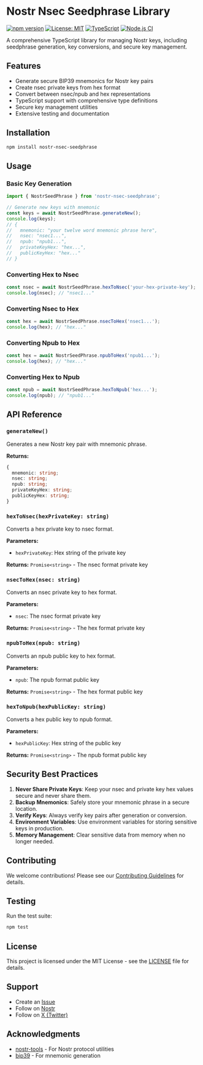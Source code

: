 # Nostr Nsec Seedphrase Library

[![npm version](https://badge.fury.io/js/nostr-nsec-seedphrase.svg)](https://badge.fury.io/js/nostr-nsec-seedphrase)
[![License: MIT](https://img.shields.io/badge/License-MIT-yellow.svg)](https://opensource.org/licenses/MIT)
[![TypeScript](https://img.shields.io/badge/TypeScript-4.9.5-blue.svg)](https://www.typescriptlang.org/)
[![Node.js CI](https://github.com/HumanjavaEnterprises/nostr-nsec-seedphrase-library/workflows/Node.js%20CI/badge.svg)](https://github.com/HumanjavaEnterprises/nostr-nsec-seedphrase-library/actions)

A comprehensive TypeScript library for managing Nostr keys, including seedphrase generation, key conversions, and secure key management.

## Features

- Generate secure BIP39 mnemonics for Nostr key pairs
- Create nsec private keys from hex format
- Convert between nsec/npub and hex representations
- TypeScript support with comprehensive type definitions
- Secure key management utilities
- Extensive testing and documentation

## Installation

```bash
npm install nostr-nsec-seedphrase
```

## Usage

### Basic Key Generation

```typescript
import { NostrSeedPhrase } from 'nostr-nsec-seedphrase';

// Generate new keys with mnemonic
const keys = await NostrSeedPhrase.generateNew();
console.log(keys);
// {
//   mnemonic: "your twelve word mnemonic phrase here",
//   nsec: "nsec1...",
//   npub: "npub1...",
//   privateKeyHex: "hex...",
//   publicKeyHex: "hex..."
// }
```

### Converting Hex to Nsec

```typescript
const nsec = await NostrSeedPhrase.hexToNsec('your-hex-private-key');
console.log(nsec); // "nsec1..."
```

### Converting Nsec to Hex

```typescript
const hex = await NostrSeedPhrase.nsecToHex('nsec1...');
console.log(hex); // "hex..."
```

### Converting Npub to Hex

```typescript
const hex = await NostrSeedPhrase.npubToHex('npub1...');
console.log(hex); // "hex..."
```

### Converting Hex to Npub

```typescript
const npub = await NostrSeedPhrase.hexToNpub('hex...');
console.log(npub); // "npub1..."
```

## API Reference

### `generateNew()`

Generates a new Nostr key pair with mnemonic phrase.

**Returns:**
```typescript
{
  mnemonic: string;
  nsec: string;
  npub: string;
  privateKeyHex: string;
  publicKeyHex: string;
}
```

### `hexToNsec(hexPrivateKey: string)`

Converts a hex private key to nsec format.

**Parameters:**
- `hexPrivateKey`: Hex string of the private key

**Returns:** `Promise<string>` - The nsec format private key

### `nsecToHex(nsec: string)`

Converts an nsec private key to hex format.

**Parameters:**
- `nsec`: The nsec format private key

**Returns:** `Promise<string>` - The hex format private key

### `npubToHex(npub: string)`

Converts an npub public key to hex format.

**Parameters:**
- `npub`: The npub format public key

**Returns:** `Promise<string>` - The hex format public key

### `hexToNpub(hexPublicKey: string)`

Converts a hex public key to npub format.

**Parameters:**
- `hexPublicKey`: Hex string of the public key

**Returns:** `Promise<string>` - The npub format public key

## Security Best Practices

1. **Never Share Private Keys**: Keep your nsec and private key hex values secure and never share them.
2. **Backup Mnemonics**: Safely store your mnemonic phrase in a secure location.
3. **Verify Keys**: Always verify key pairs after generation or conversion.
4. **Environment Variables**: Use environment variables for storing sensitive keys in production.
5. **Memory Management**: Clear sensitive data from memory when no longer needed.

## Contributing

We welcome contributions! Please see our [Contributing Guidelines](CONTRIBUTING.md) for details.

## Testing

Run the test suite:

```bash
npm test
```

## License

This project is licensed under the MIT License - see the [LICENSE](LICENSE) file for details.

## Support

- Create an [Issue](https://github.com/HumanjavaEnterprises/nostr-nsec-seedphrase/issues)
- Follow on [Nostr](https://snort.social/p/npub12xyl6w6aacmqa3gmmzwrr9m3u0ldx3dwqhczuascswvew9am9q4sfg99cx)
- Follow on [X (Twitter)](https://x.com/vveerrgg)

## Acknowledgments

- [nostr-tools](https://github.com/nbd-wtf/nostr-tools) - For Nostr protocol utilities
- [bip39](https://github.com/bitcoinjs/bip39) - For mnemonic generation
